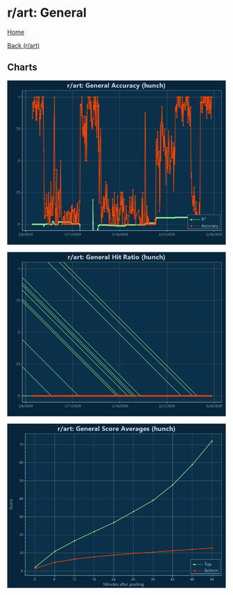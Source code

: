 # r/art: General

[Home](../../index.md)

[Back (r/art)](../hunch_art.md)

## Charts

![r/art R² (hunch)](../../images/models/hunch_art_General_Accuracy.png "r/art R² (hunch)")

![r/art Hit Ratio (hunch)](../../images/models/hunch_art_General_HitRatio.png "r/art Hit Ratio (hunch)")

![r/art Score Averages (hunch)](../../images/models/hunch_art_General_Scores.png "r/art Score Averages (hunch)")

